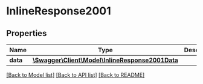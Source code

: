 # InlineResponse2001

## Properties
Name | Type | Description | Notes
------------ | ------------- | ------------- | -------------
**data** | [**\Swagger\Client\Model\InlineResponse2001Data**](InlineResponse2001Data.md) |  | [optional] 

[[Back to Model list]](../../README.md#documentation-for-models) [[Back to API list]](../../README.md#documentation-for-api-endpoints) [[Back to README]](../../README.md)

